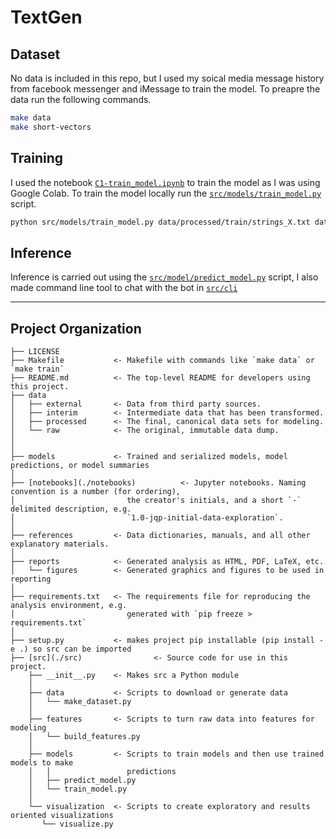 TextGen
==============================


## Dataset

No data is included in this repo, but I used my soical media message history from facebook messenger and iMessage to train the model. To preapre the data run the following commands.

```bash
make data
make short-vectors
```

## Training

I used the notebook [`C1-train_model.ipynb`](./notebooks/C1-train_model.ipynb) to train the model as I was using Google Colab. To train the model locally run the [`src/models/train_model.py`](`./src/models/train_model.py`) script.

```bash
python src/models/train_model.py data/processed/train/strings_X.txt data/processed/train/strings_Y.txt --spec_path $spec_path --log_dir $log_dir --checkpoint_dir $checkpoint_dir --vocab_filepath $vocab_filepath
``` 

## Inference

Inference is carried out using the [`src/model/predict_model.py`](./src/models/predict.py) script, I also made command line tool to chat with the bot in [`src/cli`](./src/cli)

---
## Project Organization


    ├── LICENSE
    ├── Makefile           <- Makefile with commands like `make data` or `make train`
    ├── README.md          <- The top-level README for developers using this project.
    ├── data
    │   ├── external       <- Data from third party sources.
    │   ├── interim        <- Intermediate data that has been transformed.
    │   ├── processed      <- The final, canonical data sets for modeling.
    │   └── raw            <- The original, immutable data dump.
    │
    │
    ├── models             <- Trained and serialized models, model predictions, or model summaries
    │
    ├── [notebooks](./notebooks)          <- Jupyter notebooks. Naming convention is a number (for ordering),
    │                         the creator's initials, and a short `-` delimited description, e.g.
    │                         `1.0-jqp-initial-data-exploration`.
    │
    ├── references         <- Data dictionaries, manuals, and all other explanatory materials.
    │
    ├── reports            <- Generated analysis as HTML, PDF, LaTeX, etc.
    │   └── figures        <- Generated graphics and figures to be used in reporting
    │
    ├── requirements.txt   <- The requirements file for reproducing the analysis environment, e.g.
    │                         generated with `pip freeze > requirements.txt`
    │
    ├── setup.py           <- makes project pip installable (pip install -e .) so src can be imported
    ├── [src](./src)                <- Source code for use in this project.
        ├── __init__.py    <- Makes src a Python module
        │
        ├── data           <- Scripts to download or generate data
        │   └── make_dataset.py
        │
        ├── features       <- Scripts to turn raw data into features for modeling
        │   └── build_features.py
        │
        ├── models         <- Scripts to train models and then use trained models to make
        │   │                 predictions
        │   ├── predict_model.py
        │   └── train_model.py
        │
        └── visualization  <- Scripts to create exploratory and results oriented visualizations
           └── visualize.py
    
